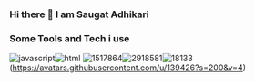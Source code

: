 ### Hi there 👋 I am Saugat Adhikari ###

<!--
**saugatnp/saugatnp** is a ✨ _special_ ✨ repository because its `README.md` (this file) appears on your GitHub profile.

Here are some ideas to get you started:

- 🔭 I’m currently working on some angular projects
- 👯 I’m looking to collaborate on open source projects.


-->
### Some Tools and Tech i use

![javascript](https://user-images.githubusercontent.com/50577675/227496913-caae2e55-2fd9-4c3c-8dff-20dcda3b583f.png)![html](https://user-images.githubusercontent.com/50577675/227497274-8a9e54ef-ed06-4918-8788-980cd98c3a00.png)
![1517864](https://user-images.githubusercontent.com/50577675/227497339-64ab5aba-ac98-47de-a012-df1d2e330642.png)![2918581](https://user-images.githubusercontent.com/50577675/227497376-afc3feaf-f3bd-4162-a86d-c0e7af0c6c03.png)![18133](https://user-images.githubusercontent.com/50577675/227497392-2ed627e2-13ff-411e-9bbf-ac4e603eeaf1.png)(https://avatars.githubusercontent.com/u/139426?s=200&v=4)



